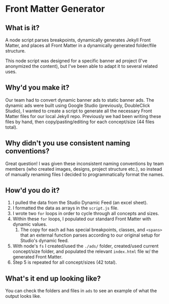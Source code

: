 # Front Matter Generator

## What is it?
A node script parses breakpoints, dynamically generates Jekyll Front Matter, and places all Front Matter in a dynamically generated folder/file structure.

This node script was designed for a specific banner ad project (I've anonymized the content), but I've been able to adapt it to several related uses.

## Why'd you make it?
Our team had to convert dynamic banner ads to static banner ads. The dynamic ads were built using Google Studio (previously, DoubleClick Studio), I wanted to create a script to generate all the necessary Front Matter files for our local Jekyll repo. Previously we had been writing these files by hand, then copy/pasting/editing for each concept/size (44 files total).

## Why didn't you use consistent naming conventions?
Great question! I was given these inconsistent naming conventions by team members (who created images, designs, project structure etc.), so instead of manually renaming files I decided to programmatically format the names.

## How'd you do it?
1. I pulled the data from the Studio Dynamic Feed (an excel sheet).
2. I formatted the data as arrays in the `script.js` file.
3. I wrote two `for` loops in order to cycle through all concepts and sizes. 
4. Within these `for` loops, I populated our standard Front Matter with dynamic values.  
    1. The copy for each ad has special breakpoints, classes, and `<spans>` that an external function parses according to our original setup for Studio's dynamic feed.
5. With node's `fs` I created/used the `./ads/` folder, created/used current concept/size folder, and populated the relevant `index.html` file w/ the generated Front Matter.
6.  Step 5 is repeated for all concept/sizes (42 total).

## What's it end up looking like?
You can check the folders and files in `ads` to see an example of what the output looks like.
